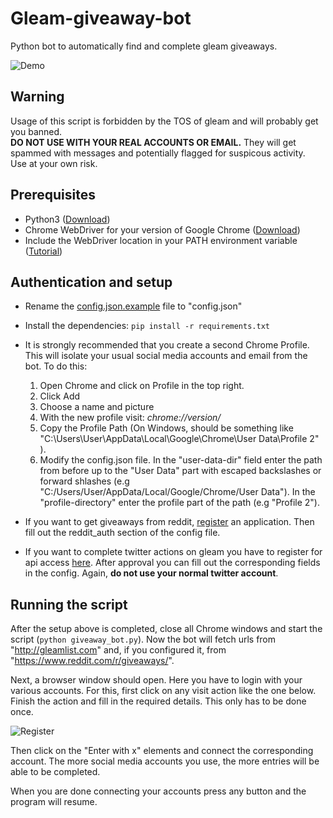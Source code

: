 
# Gleam-giveaway-bot
Python bot to automatically find and complete gleam giveaways.  

![Demo](https://imgur.com/GE8wlBg.gif)  

## Warning

Usage of this script is forbidden by the TOS of gleam and will probably get you banned.  
**DO NOT USE WITH YOUR REAL ACCOUNTS OR EMAIL.** They will get spammed with messages and potentially flagged for suspicous activity.  
Use at your own risk.

## Prerequisites

- Python3 ([Download](https://www.python.org/downloads/))
 - Chrome WebDriver for your version of Google Chrome ([Download](https://chromedriver.chromium.org/downloads))
 - Include the WebDriver location in your PATH environment variable ([Tutorial](https://zwbetz.com/download-chromedriver-binary-and-add-to-your-path-for-automated-functional-testing/))

## Authentication and setup

- Rename the  [config.json.example](config.json.example) file to "config.json"  
- Install the dependencies: `pip install -r requirements.txt`

- It is strongly recommended that you create a second Chrome Profile. This will isolate your usual social media accounts and 			email from the bot.
To do this:  

	 1. Open Chrome and click on Profile in the top right.
	 2. Click Add
	 3. Choose a name and picture
	 4. With the new profile visit: *chrome://version/*
	 5. Copy the Profile Path (On Windows, should be something like "C:\Users\User\AppData\Local\Google\Chrome\User 		Data\Profile 2" ). 
	 6. Modify the config.json file.   In the "user-data-dir" field enter the path from before up to the "User Data" part with escaped backslashes or forward shlashes (e.g 	"C:/Users/User/AppData/Local/Google/Chrome/User Data"). In the "profile-directory" enter the profile part of the path (e.g "Profile 2").

 - If you want to get giveaways from reddit, [register](https://www.reddit.com/prefs/apps/) an application. Then fill out the reddit_auth section of the config file.
 
 - If you want to complete twitter actions on gleam you have to register for api access [here](https://developer.twitter.com/en/apps). After approval you can fill out the corresponding fields in the config. Again, **do not use your normal twitter account**.
  
## Running the script
After the setup above is completed, close all Chrome windows and start the script (`python giveaway_bot.py`). Now the bot will fetch urls from "http://gleamlist.com" and, if you configured it, from "https://www.reddit.com/r/giveaways/".  

Next, a browser window should open. Here you have to login with your various accounts. For this, first click on any visit action like the one below. Finish the action and fill in the required details. This only has to be done once.  

![Register](https://imgur.com/4tsJj6U.png)  

Then click on the "Enter with x" elements and connect the corresponding account. The more social media accounts you use, the more entries will be able to be completed.  

When you are done connecting your accounts press any button and the program will resume.
